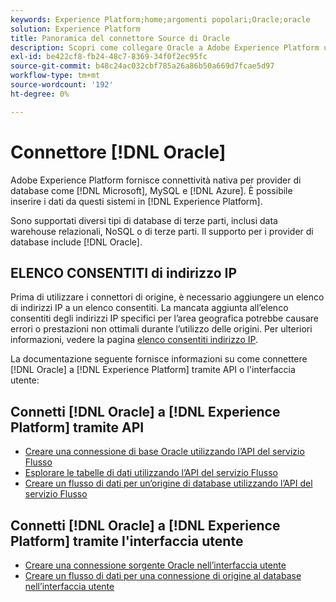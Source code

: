 ```yaml
---
keywords: Experience Platform;home;argomenti popolari;Oracle;oracle
solution: Experience Platform
title: Panoramica del connettore Source di Oracle
description: Scopri come collegare Oracle a Adobe Experience Platform utilizzando le API o l’interfaccia utente.
exl-id: be422cf8-fb24-48c7-8369-34f0f2ec95fc
source-git-commit: b48c24ac032cbf785a26a86b50a669d7fcae5d97
workflow-type: tm+mt
source-wordcount: '192'
ht-degree: 0%

---
```


# Connettore [!DNL Oracle]

Adobe Experience Platform fornisce connettività nativa per provider di database come [!DNL Microsoft], MySQL e [!DNL Azure]. È possibile inserire i dati da questi sistemi in [!DNL Experience Platform].

Sono supportati diversi tipi di database di terze parti, inclusi data warehouse relazionali, NoSQL o di terze parti. Il supporto per i provider di database include [!DNL Oracle].

## ELENCO CONSENTITI di indirizzo IP

Prima di utilizzare i connettori di origine, è necessario aggiungere un elenco di indirizzi IP a un elenco consentiti. La mancata aggiunta all’elenco consentiti degli indirizzi IP specifici per l’area geografica potrebbe causare errori o prestazioni non ottimali durante l’utilizzo delle origini. Per ulteriori informazioni, vedere la pagina [elenco consentiti indirizzo IP](../../ip-address-allow-list.md).

La documentazione seguente fornisce informazioni su come connettere [!DNL Oracle] a [!DNL Experience Platform] tramite API o l&#39;interfaccia utente:

## Connetti [!DNL Oracle] a [!DNL Experience Platform] tramite API

- [Creare una connessione di base Oracle utilizzando l’API del servizio Flusso](../../tutorials/api/create/databases/oracle.md)
- [Esplorare le tabelle di dati utilizzando l’API del servizio Flusso](../../tutorials/api/explore/tabular.md)
- [Creare un flusso di dati per un’origine di database utilizzando l’API del servizio Flusso](../../tutorials/api/collect/database-nosql.md)

## Connetti [!DNL Oracle] a [!DNL Experience Platform] tramite l&#39;interfaccia utente

- [Creare una connessione sorgente Oracle nell’interfaccia utente](../../tutorials/ui/create/databases/oracle.md)
- [Creare un flusso di dati per una connessione di origine al database nell’interfaccia utente](../../tutorials/ui/dataflow/databases.md)
